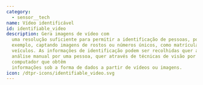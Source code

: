 ```yaml
---
category: 
  - sensor__tech
name: Vídeo identificável
id: identifiable_video
description: Gera imagens de vídeo com
  uma resolução suficiente para permitir a identificação de pessoas, por
  exemplo, captando imagens de rostos ou números únicos, como matrículas de
  veículos. As informações de identificação podem ser recolhidas quer através da
  análise manual por uma pessoa, quer através de técnicas de visão por
  computador que obtêm
  informações sob a forma de dados a partir de vídeos ou imagens.
icon: /dtpr-icons/identifiable_video.svg
---
```


